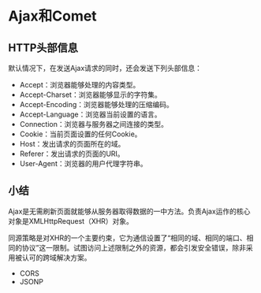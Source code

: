 # Ajax和Comet

## HTTP头部信息

默认情况下，在发送Ajax请求的同时，还会发送下列头部信息：

* Accept：浏览器能够处理的内容类型。
* Accept-Charset：浏览器能够显示的字符集。
* Accept-Encoding：浏览器能够处理的压缩编码。
* Accept-Language：浏览器当前设置的语言。
* Connection：浏览器与服务器之间连接的类型。
* Cookie：当前页面设置的任何Cookie。
* Host：发出请求的页面所在的域。
* Referer：发出请求的页面的URI。
* User-Agent：浏览器的用户代理字符串。

## 小结

Ajax是无需刷新页面就能够从服务器取得数据的一中方法。负责Ajax运作的核心对象是XMLHttpRequest（XHR）对象。

同源策略是对XHR的一个主要约束，它为通信设置了“相同的域、相同的端口、相同的协议”这一限制。试图访问上述限制之外的资源，都会引发安全错误，除非采用被认可的跨域解决方案。

* CORS
* JSONP


